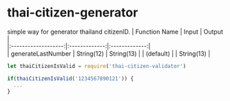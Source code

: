 # thai-citizen-generator
simple way for generator thailand citizenID.
| Function Name       | Input         | Output        |  
|:-------------------:|:-------------:|:-------------:|  
| generateLastNumber  | String(12)    | String(13)    | 
| (default)           |               | String(13)    | 


```js
let thaiCitizenIsValid = require('thai-citizen-validator')

if(thaiCitizenIsValid('1234567890121')) {
  ...
}
```
